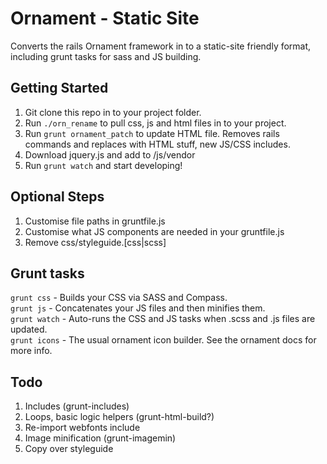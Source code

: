 # Ornament - Static Site

Converts the rails Ornament framework in to a static-site friendly format, including grunt 
tasks for sass and JS building. 

## Getting Started

1. Git clone this repo in to your project folder.  
1. Run `./orn_rename` to pull css, js and html files in to your project.  
1. Run `grunt ornament_patch` to update HTML file. Removes rails commands and replaces with HTML stuff, new JS/CSS includes.  
1. Download jquery.js and add to /js/vendor
1. Run `grunt watch` and start developing!  

## Optional Steps

1. Customise file paths in gruntfile.js
1. Customise what JS components are needed in your gruntfile.js  
1. Remove css/styleguide.[css|scss]

## Grunt tasks   

`grunt css` - Builds your CSS via SASS and Compass.   
`grunt js` - Concatenates your JS files and then minifies them.   
`grunt watch` - Auto-runs the CSS and JS tasks when .scss and .js files are updated.   
`grunt icons` - The usual ornament icon builder. See the ornament docs for more info.   

## Todo

1. Includes (grunt-includes)  
1. Loops, basic logic helpers (grunt-html-build?)  
1. Re-import webfonts include  
1. Image minification (grunt-imagemin)  
1. Copy over styleguide  